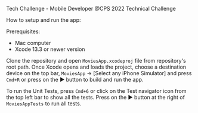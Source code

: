 Tech Challenge - Mobile Developer @CPS 2022 Technical Challenge 

How to setup and run the app:

Prerequisites: 
- Mac computer
- Xcode 13.3 or newer version

Clone the repository and open `MoviesApp.xcodeproj` file from repository's root path. 
Once Xcode opens and loads the project, choose a destination device on the top bar, `MoviesApp` -> [Select any iPhone Simulator] and press `Cmd+R` or press on the ▶️ button to build and run the app.

To run the Unit Tests, press `Cmd+6` or click on the Test navigator icon from the top left bar to show all the tests. Press on the ▶️ button at the right of `MoviesAppTests` to run all tests.